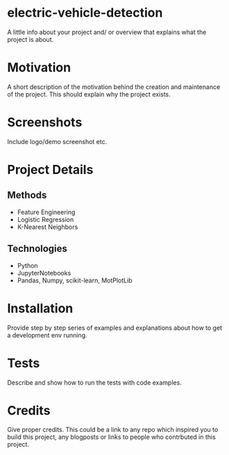 # electric-vehicle-detection
A little info about your project and/ or overview that explains what the project is about.

# Motivation
A short description of the motivation behind the creation and maintenance of the project. This should explain why the project exists.

# Screenshots
Include logo/demo screenshot etc.

# Project Details  
## Methods  
* Feature Engineering  
* Logistic Regression  
* K-Nearest Neighbors

## Technologies  
* Python  
* JupyterNotebooks 
* Pandas, Numpy, scikit-learn, MotPlotLib  

# Installation
Provide step by step series of examples and explanations about how to get a development env running.

# Tests
Describe and show how to run the tests with code examples.

# Credits
Give proper credits. This could be a link to any repo which inspired you to build this project, any blogposts or links to people who contrbuted in this project.

